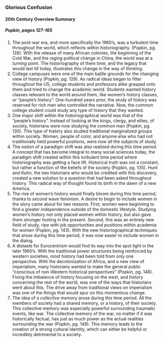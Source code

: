 ### Glorious Confusion
#### 20th Century Overview Summary 
##### Popkin, pages 127-165
1. The post-war era, and more specifically the 1960’s, was a turbulent time throughout the world, which reflects within historiography. (Popkin, pg. 128). With the release of many African colonies, the beginning of the Cold War, and the raging political change in China, the world was at a *turning point*. The historiography of them time, and the legacy that would last till today, illustrates this change in the way of thinking. 
2. College campuses were one of the main battle grounds for the changing view of history (Popkin, pg. 129). As radical ideas began to filter throughout the US, college students and professors alike grasped onto them and tried to change the academic world. Students wanted history classes relevant to the world around them, like women’s history classes, or “people’s history”. One-hundred years prior, the study of history was reserved for rich men who controlled the narrative. Now, the *common* college student could study any type of history that they wanted. 
3. One major shift within the historiographical world was that of the “people’s history”. Instead of looking at the kings, clergy, and elites, of society, historians were now studying the common man (Popkin, pg. 130). This type of history also studied traditional marginalized groups within society. Women, people of color, and anyone else who had not traditionally held powerful positions, were now all the subjects of study. 
4. The notion of a paradigm shift was also realized during this time period. A concept that has become integral to many social sciences today, the paradigm shift created within this turbulent time period where historiography was getting a face lift. Historical truth was not a constant, but rather a function of the beliefs of the society (Popkin, pg. 135). Hunt and Kuhn, the two historians who would be credited with this discovery, created a new solution to a question that had been asked throughout history. This radical way of thought found its birth in the dawn of a new America. 
5. The rise of women’s history would finally bloom during this time period, thanks to second wave feminism. A desire to begin to include women in the story came about for two reasons. First, women were beginning to find a greater independence outside of the domestic lifestyle. Studying women’s history not only placed women within history, but also gave them stronger footing in the present. Second, this was an entirely new field of study, ripe with job opportunities and positions within academia for women (Popkin, pg. 143). With the new historiographical techniques that arose during this time period, it was now easier to include women in the dialog. 
6. A distaste for Eurocentrism would find its way into the spot light in the later 1960’s. With the traditional power structures being reinforced by western societies, most history had been told from only one perspective. With the decolonization of Africa, and a new view of imperialism, many historians wanted to make the general public “conscious of non-Western historical perspectives” (Popkin, pg. 146). Fixing the imbalance of history focusing on the west, and history concerning the rest of the world, was one of the ways that historians went about this. The drive away from traditional views on imperialism was one of the things that would spur on this momentous change. 
7. The idea of a *collective memory* arose during this time period. All the members of society had a shared memory, or a history, of their society. This collective memory was especially powerful surrounding traumatic events, like war. The collective memory of the war, no matter if it was historically factual, has just as much power as the actual realities surrounding the war (Popkin, pg. 149). This memory leads to the creation of a strong cultural identity, which can either be helpful or incredibly detrimental to a society. 
